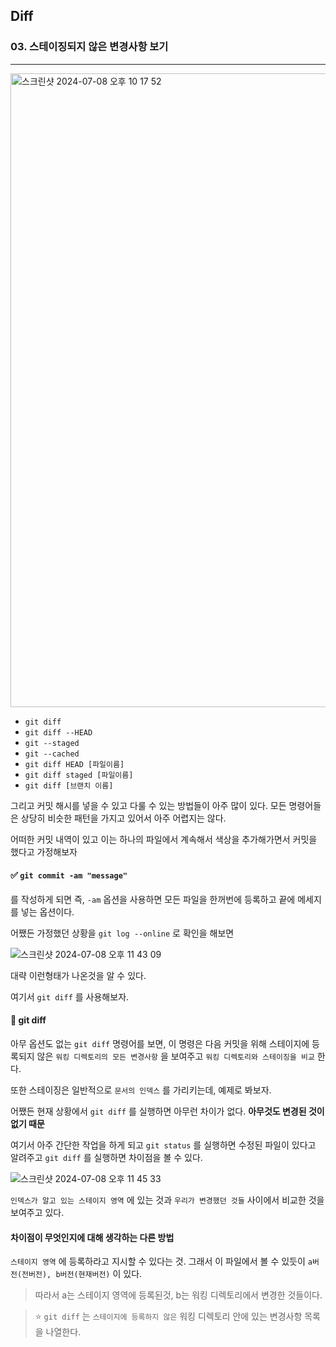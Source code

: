 ## Diff

### 03. 스테이징되지 않은 변경사항 보기

---

<img width="1014" alt="스크린샷 2024-07-08 오후 10 17 52" src="https://github.com/chromeheartz/TIL/assets/95161113/a00112f6-942e-455b-b931-aaea53e352cd">

- `git diff`
- `git diff --HEAD`
- `git --staged`
- `git --cached`
- `git diff HEAD [파일이름]`
- `git diff staged [파일이름]`
- `git diff [브랜치 이름]`

그리고 커밋 해시를 넣을 수 있고 다룰 수 있는 방법들이 아주 많이 있다. 모든 명령어들은 상당히 비슷한 패턴을 가지고 있어서 아주 어렵지는 않다.

어떠한 커밋 내역이 있고 이는 하나의 파일에서 계속해서 색상을 추가해가면서 커밋을 했다고 가정해보자

#### ✅ `git commit -am "message"`

를 작성하게 되면 즉, `-am` 옵션을 사용하면 모든 파일을 한꺼번에 등록하고 끝에 메세지를 넣는 옵션이다.

어쨌든 가정했던 상황을 `git log --online` 로 확인을 해보면

![스크린샷 2024-07-08 오후 11 43 09](https://github.com/chromeheartz/TIL/assets/95161113/c8d25f2e-ce10-479f-b30b-eae34f5b930c)

대략 이런형태가 나온것을 알 수 있다.

여기서 `git diff` 를 사용해보자.

#### 📍 git diff

아무 옵션도 없는 `git diff` 명령어를 보면, 이 명령은 다음 커밋을 위해 스테이지에 등록되지 않은 `워킹 디렉토리의 모든 변경사항` 을 보여주고 `워킹 디렉토리와 스테이징을 비교` 한다.

또한 스테이징은 일반적으로 `문서의 인덱스` 를 가리키는데, 예제로 봐보자.

어쨌든 현재 상황에서 `git diff` 를 실행하면 아무런 차이가 없다. **아무것도 변경된 것이 없기 때문**

여기서 아주 간단한 작업을 하게 되고 `git status` 를 실행하면 수정된 파일이 있다고 알려주고 `git diff` 를 실행하면 차이점을 볼 수 있다.

![스크린샷 2024-07-08 오후 11 45 33](https://github.com/chromeheartz/TIL/assets/95161113/3c110c8b-32e6-43e3-9f66-982e8eeba0d5)

`인덱스가 알고 있는 스테이지 영역` 에 있는 것과 `우리가 변경했던 것들` 사이에서 비교한 것을 보여주고 있다.

#### 차이점이 무엇인지에 대해 생각하는 다른 방법

`스테이지 영역` 에 등록하라고 지시할 수 있다는 것. 그래서 이 파일에서 볼 수 있듯이 `a버전(전버전), b버전(현재버전)` 이 있다.

> 따라서 a는 스테이지 영역에 등록된것, b는 워킹 디렉토리에서 변경한 것들이다.

> ⭐️ `git diff` 는 `스테이지에 등록하지 않은` 워킹 디렉토리 안에 있는 변경사항 목록을 나열한다.
